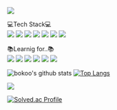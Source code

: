 <img src="https://capsule-render.vercel.app/api?type=rect&&color=0:D2D2FF,100:9986EE&height=250&section=header&animation=twinkling&text=Welcome%20to%20bokoo14😃&fontSize=70&fontColor=EBFBFF"/>

<a>💻Tech Stack💻</a>
<br/>
<img src="https://img.shields.io/badge/Python-3766AB?style=for-the-badge&logo=Python&logoColor=white">
<img src="https://img.shields.io/badge/C-A8B9CC?style=for-the-badge&logo=C&logoColor=white">
<img src="https://img.shields.io/badge/C++-00599C?style=for-the-badge&logo=Cplusplus&logoColor=white">
<img src="https://img.shields.io/badge/MatLab-000000?style=for-the-badge&logo=matrix&logoColor=white">
<img src="https://img.shields.io/badge/Java-2C2255?style=for-the-badge&logo=Eclipse&logoColor=white">
<img src="https://img.shields.io/badge/CSS-F43059?style=for-the-badge&logo=CSSWizardry&logoColor=white">
<img src="https://img.shields.io/badge/HTML-E34F26?style=for-the-badge&logo=HTML5&logoColor=white">

<a>📚Learnig for..📚</a>
<br/>
<img src="https://img.shields.io/badge/JavaScript-F7DF1E?style=for-the-badge&logo=JavaScript&logoColor=black">
<img src="https://img.shields.io/badge/React-61DAFB?style=for-the-badge&logo=React&logoColor=black">
<img src="https://img.shields.io/badge/Linux-FCC624?style=for-the-badge&logo=Linux&logoColor=white">
<img src="https://img.shields.io/badge/MySQL-4479A1?style=for-the-badge&logo=MySQL&logoColor=white">
<img src="https://img.shields.io/badge/aws-232F3E?style=for-the-badge&logo=AmazonAWS&logoColor=white">
<img src="https://img.shields.io/badge/Kubernetes-326CE5?style=for-the-badge&logo=Kubernetes&logoColor=white">


![bokoo's github stats](https://github-readme-stats.vercel.app/api?username=bokoo14&show_icons=true)
[![Top Langs](https://github-readme-stats.vercel.app/api/top-langs/?username=bokoo14)](https://github.com/bokoo14/github-readme-stats)

<img src="http://mazandi.herokuapp.com/api?handle=bokyung&theme=warm"/>


[![Solved.ac 
Profile](http://mazassumnida.wtf/api/v2/generate_badge?boj=bokyung)](https://solved.ac/bokyung/)
